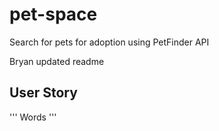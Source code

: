 # pet-space
Search for pets for adoption using PetFinder API

Bryan updated readme

## User Story
'''
Words
'''


